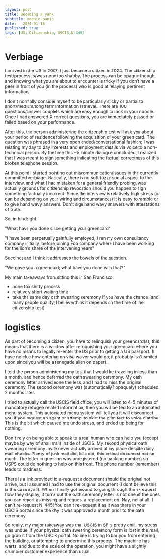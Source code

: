 ```yaml
---
layout: post
title: Becoming a yank
subtitle: moenie panic
date:   2024-01-15
published: true
tags: [US, Citizenship, USCIS,N-445]
---
```


# Verbiage

I arrived in the US in 2007; I just became a citizen in 2024. The citizenship test/process is/was none too shabby. The process can be opaque though, and knowing what you are about to encounter is tricky if you don't have a peer in front of you (in the process) who is good at relaying pertinent information.

I don't normally consider myself to be particularly sticky or partial to short/medium/long term information retrieval. There are 100 questions/answer couplets which are easy enough to lock in your noodle. Once I had answered X correct questions, you are immediately passed or failed based on your performance.

After this, the person administering the citizenship test will ask you about your period of residence following the acquisition of your green card. The question was phrased in a very open ended/conversational fashion; I was relating my day to day interests and employment details via voice to a non-technical person. By the time this ~5 minute dialogue concluded, I realized that I was meant to sign something indicating the factual correctness of this broken telephone session.

At this point I started pointing out miscommunication/issues in the currently committed verbiage. Basically, there is no soft fuzzy social aspect to the interview, and what I had mistaken for a general friendly probing, was actually grounds for citizenship revocation should you happen to sign something factually incorrect. Since the interview is relatively high stress (or can be depending on your wiring and circumstances) it is easy to ramble or to give hand wavy answers. Don't sign hand wavy answers with attestations of truth.

So, in hindsight:

"What have you done since getting your greencard"

"I have been perpetually gainfully employed; I ran my own consultancy company initially, before joining Foo company where I have been working for the lion's share of the intervening years"

Succinct and I think it addresses the bowels of the question.

"We gave you a greencard; what have you done with that?"

My main takeaways from sitting this in San Francisco:

* none too shitty process
* relatively short waiting time
* take the same day oath swearing ceremony if you have the chance (and many people qualify; I believe/think it depends on the time of the citizenship test)

# logistics

As part of becoming a citizen, you have to relinquish your greencard(s); this means that there is a window after relinquishing your greencard where you have no means to legally re-enter the US prior to getting a US passport. (I have no clue how entering on visa waiver would go; it probably isn't smiled upon since you will be a renegade alien on paper).

I told the person administering my test that I would be traveling in less than a month, and hence deferred the oath swearing ceremony. My oath ceremony letter arrived none the less, and I had to miss the original ceremony. The second ceremony was (automatically? opaquely) scheduled 2 months later.

I tried to actually call the USCIS field office; you will listen to 4-5 minutes of mandatory refugee related information, then you will be fed to an automated menu system. This automated menu system will tell you it will disconnect you if you request an agent or attempt to skirt the grim text to voice diatribe. This is the bit which caused me undo stress, and ended up being for nothing.

Don't rely on being able to speak to a real human who can help you (except maybe by way of snail mail) inside of USCIS. My second physical oath swearing ceremony invite never actually arrived at my place despite daily mail checks. Plenty of junk mail did, bills did, this critical document not so much. The letter in question was unregistered (no tracking number) so USPS could do nothing to help on this front. The phone number (remember) leads to madness.

There is a link provided to e-request a document should the original not arrive, but I assumed I had to use the original document (I dont believe this is the case at all). When I finally got around to going through the e-request flow they display, it turns out the oath ceremony letter is not one of the ones you can report as missing and request a replacement on. Nay, not at all. I can't re-request N-445! You can't re-request it as it was there in your USCIS portal since the day it was approved a month prior to the oath ceremony.

So really, my major takeaway was that USCIS in SF is pretty chill, my stress was undue; if your physical oath swearing ceremony form is lost in the mail, go grab it from the USCIS portal. No one is trying to bar you from entering the building, or attempting to undermine this process. The machine has warts, and due to the scale of the operation, you might have a slightly crumbier customer experience than usual.
